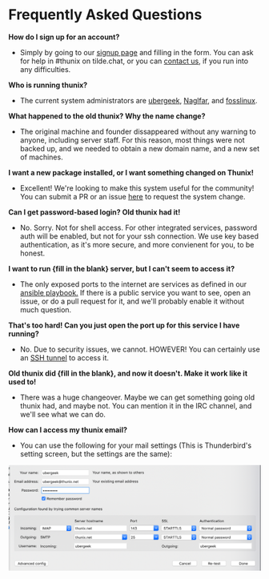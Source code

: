 # Frequently Asked Questions

**How do I sign up for an account?**

- Simply by going to our [signup page](/signup) and filling in the form. You can ask for help in \#thunix on tilde.chat, or you can [contact us](contact), if you run into any difficulties.

**Who is running thunix?**

- The current system administrators are [ubergeek](/~ubergeek), [Naglfar](/~naglfar), and [fosslinux](/~fosslinux).

**What happened to the old thunix? Why the name change?**

- The original machine and founder dissappeared without any warning to anyone, including server staff. For this reason, most things were not backed up, and we needed to obtain a new domain name, and a new set of machines.

**I want a new package installed, or I want something changed on Thunix!**

- Excellent! We're looking to make this system useful for the community! You can submit a PR or an issue [here](https://tildegit.org/thunix/ansible) to request the system change.

**Can I get password-based login? Old thunix had it!**

- No. Sorry. Not for shell access. For other integrated services, password auth will be enabled, but not for your ssh connection. We use key based authentication, as it's more secure, and more convienent for you, to be honest.

**I want to run {fill in the blank} server, but I can't seem to access it?**

- The only exposed ports to the internet are services as defined in our [ansible playbook.](https://tildegit.org/thunix/ansible) If there is a public service you want to see, open an issue, or do a pull request for it, and we'll probably enable it without much question.

**That's too hard! Can you just open the port up for this service I have running?**

- No. Due to security issues, we cannot. HOWEVER! You can certainly use an [SSH tunnel](https://duckduckgo.com/?q=ssh+tunnnel) to access it.

**Old thunix did {fill in the blank}, and now it doesn't. Make it work like it used to!**

- There was a huge changeover. Maybe we can get something going old thunix had, and maybe not. You can mention it in the IRC channel, and we'll see what we can do.

**How can I access my thunix email?**

- You can use the following for your mail settings (This is Thunderbird's setting screen, but the settings are the same):

[![](/media/mail.png)](/media/mail.png)

